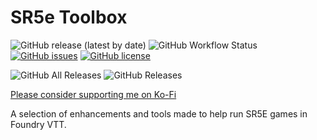 # SR5e Toolbox
![GitHub release (latest by date)](https://img.shields.io/github/v/release/DJPhoenix719/FVTT-SR5EToolbox)
![GitHub Workflow Status](https://img.shields.io/github/workflow/status/Djphoenix719/FVTT-SR5EToolbox/Release%20Module)
[![GitHub issues](https://img.shields.io/github/issues/Djphoenix719/FVTT-SR5EToolbox)](https://github.com/Djphoenix719/FVTT-SR5EToolbox/issues)
[![GitHub license](https://img.shields.io/github/license/Djphoenix719/FVTT-SR5EToolbox)](https://github.com/Djphoenix719/FVTT-SR5EToolbox/blob/master/LICENSE)

![GitHub All Releases](https://img.shields.io/github/downloads/Djphoenix719/FVTT-SR5EToolbox/total)
![GitHub Releases](https://img.shields.io/github/downloads/Djphoenix719/FVTT-SR5EToolbox/latest/total)

[Please consider supporting me on Ko-Fi](https://ko-fi.com/djsmods)

A selection of enhancements and tools made to help run SR5E games in Foundry VTT.
